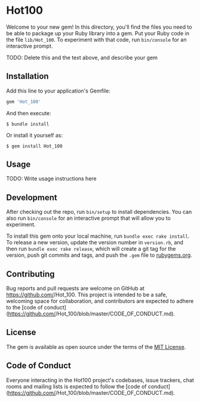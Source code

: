# Hot100

Welcome to your new gem! In this directory, you'll find the files you need to be able to package up your Ruby library into a gem. Put your Ruby code in the file `lib/Hot_100`. To experiment with that code, run `bin/console` for an interactive prompt.

TODO: Delete this and the text above, and describe your gem

## Installation

Add this line to your application's Gemfile:

```ruby
gem 'Hot_100'
```

And then execute:

    $ bundle install

Or install it yourself as:

    $ gem install Hot_100

## Usage

TODO: Write usage instructions here

## Development

After checking out the repo, run `bin/setup` to install dependencies. You can also run `bin/console` for an interactive prompt that will allow you to experiment.

To install this gem onto your local machine, run `bundle exec rake install`. To release a new version, update the version number in `version.rb`, and then run `bundle exec rake release`, which will create a git tag for the version, push git commits and tags, and push the `.gem` file to [rubygems.org](https://rubygems.org).

## Contributing

Bug reports and pull requests are welcome on GitHub at https://github.com/<github username>/Hot_100. This project is intended to be a safe, welcoming space for collaboration, and contributors are expected to adhere to the [code of conduct](https://github.com/<github username>/Hot_100/blob/master/CODE_OF_CONDUCT.md).


## License

The gem is available as open source under the terms of the [MIT License](https://opensource.org/licenses/MIT).

## Code of Conduct

Everyone interacting in the Hot100 project's codebases, issue trackers, chat rooms and mailing lists is expected to follow the [code of conduct](https://github.com/<github username>/Hot_100/blob/master/CODE_OF_CONDUCT.md).
